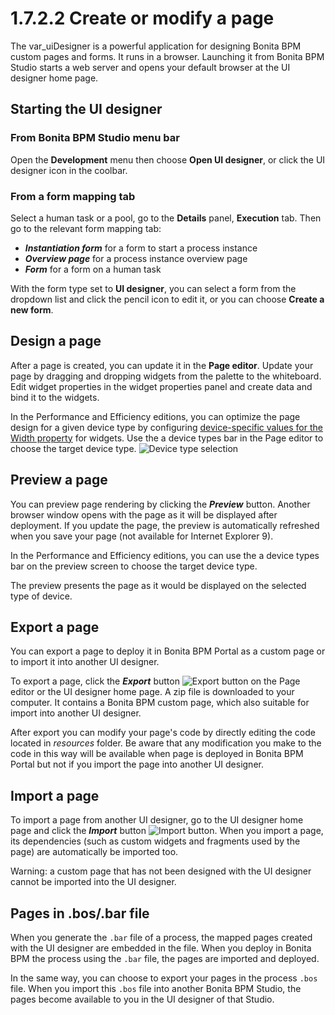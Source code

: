 # 1.7.2.2 Create or modify a page

The var\_uiDesigner is a powerful application for designing Bonita BPM custom pages and forms.
It runs in a browser. Launching it from Bonita BPM Studio starts a web server and opens your default browser at the UI designer home page.



## Starting the UI designer

### From Bonita BPM Studio menu bar

Open the **Development** menu then choose **Open UI designer**, or click the UI designer icon in the coolbar.


### From a form mapping tab

Select a human task or a pool, go to the **Details** panel, **Execution** tab. Then go to the relevant form mapping tab:

* **_Instantiation form_** for a form to start a process instance
* **_Overview page_** for a process instance overview page
* **_Form_** for a form on a human task

With the form type set to **UI designer**, you can select a form from the dropdown list and click the pencil icon to edit it, or you can choose **Create a new
form**.


## Design a page

After a page is created, you can update it in the **Page editor**. Update your page by dragging and dropping widgets from the palette to the whiteboard. Edit widget properties in
the widget properties panel and create data and bind it to the widgets.


In the Performance and Efficiency editions, you can optimize the page design for a given device type by configuring [device-specific values for the Width property](/widget-properties#widget-width) for widgets.
Use the a device types bar in the Page editor to choose the target device type.
![Device type selection](images/images-6_0/pb-resolution.png)

## Preview a page

You can preview page rendering by clicking the **_Preview_** button. Another browser window opens with the
page as it will be displayed after deployment. If you update the page, the preview is automatically refreshed when you save your page (not available for Internet Explorer 9).



In the Performance and Efficiency editions, you can use the a device types bar on the preview screen to choose the target device type.


The preview presents the page as it would be displayed on the selected type of device.


## Export a page

You can export a page to deploy it in Bonita BPM Portal as a custom page or to import it into another UI designer.


To export a page, click the **_Export_** button ![Export button](images/images-6_0/pb-export.png) on the Page editor or the UI designer home page. A zip file is downloaded
to your computer. It contains a Bonita BPM custom page, which also suitable for import into another UI designer.


After export you can modify your page's code by directly editing the code located in _resources_ folder. Be aware that any modification you make to the code in this way will
be available when page is deployed in Bonita BPM Portal but not if you import the page into another UI designer.


## Import a page

To import a page from another UI designer, go to the UI designer home page and click the **_Import_** button ![Import button](images/images-6_0/pb-import.png). When you
import a page, its dependencies (such as custom widgets and fragments used by the page) are automatically be imported too.

Warning: a custom page that has not been designed with the UI designer cannot be imported into the UI designer.


## Pages in .bos/.bar file

When you generate the `.bar` file of a process, the mapped pages created with the UI designer are embedded in the file. 
When you deploy in Bonita BPM the process using the `.bar` file, the pages are imported and deployed.


In the same way, you can choose to export your pages in the process `.bos` file. When you import this `.bos` file into another Bonita BPM Studio, the pages become available to you in the UI
designer of that Studio.